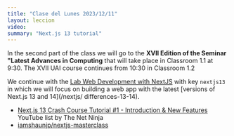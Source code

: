 ```yaml
---
title: "Clase del Lunes 2023/12/11"
layout: leccion
video: 
summary: "Next.js 13 tutorial"
---
```


In the second part of the class we will go to the **XVII Edition of the Seminar "Latest Advances in Computing** that will take place in Classroom 1.1 at 9:30.
The XVII UAI course continues from 10:30 in Classroom 1.2

We continue with the [Lab Web Development with NextJS](/practicas/nextjs13) with key `nextjs13` in which we will focus on building a web app with the latest [versions of Next.js 13 and 14](/nextjs/ differences-13-14).


* [Next.js 13 Crash Course Tutorial #1 - Introduction & New Features](https://www.youtube.com/watch?v=TJQbDPGzm0Y&list=PL4cUxeGkcC9jZIVqmy_QhfQdi6mzQvJnT) YouTube list by The Net Ninja
* [iamshaunjp/nextjs-masterclass](https://github.com/iamshaunjp/nextjs-masterclass/)

<!--
## JavaScript Mastery course

* [Next.js 14 Full Course 2023. Build and Deploy a Full Stack App Using the Official React Framework](https://www.youtube.com/watch?v=wm5gMKuwSYk&list=PL6QREj8te1P7gixBDSU8JLvQndTEEX3c3)

## Next.js 13 AI Prompt Sharing

* [adrianhajdin/project_next_13_ai_prompt_sharing](https://github.com/adrianhajdin/project_next_13_ai_prompt_sharing)
-->